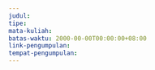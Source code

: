 ```yaml
---
judul:
tipe:
mata-kuliah:
batas-waktu: 2000-00-00T00:00:00+08:00
link-pengumpulan:
tempat-pengumpulan:
---
```

